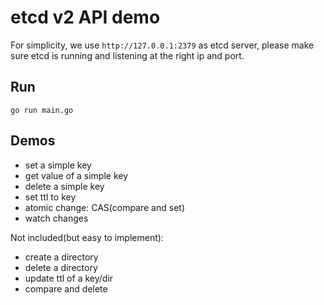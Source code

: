 # etcd v2 API demo

For simplicity, we use `http://127.0.0.1:2379` as etcd server, 
please make sure etcd is running and listening at the right ip and port.

## Run

```
go run main.go
```

## Demos

- set a simple key
- get value of a simple key
- delete a simple key
- set ttl to key
- atomic change: CAS(compare and set)
- watch changes

Not included(but easy to implement):

- create a directory
- delete a directory
- update ttl of a key/dir
- compare and delete
